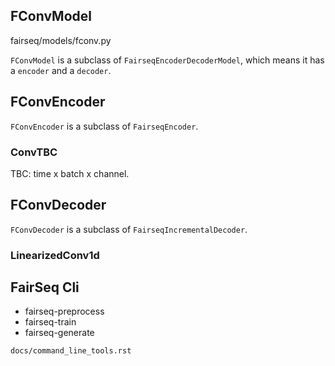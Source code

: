 ## FConvModel

fairseq/models/fconv.py

`FConvModel` is a subclass of `FairseqEncoderDecoderModel`, which means it has a `encoder` and a `decoder`.

## FConvEncoder

`FConvEncoder` is a subclass of `FairseqEncoder`.

### ConvTBC

TBC: time x batch x channel.

## FConvDecoder

`FConvDecoder` is a subclass of `FairseqIncrementalDecoder`.

### LinearizedConv1d

## FairSeq Cli

- fairseq-preprocess
- fairseq-train
- fairseq-generate

`docs/command_line_tools.rst`
